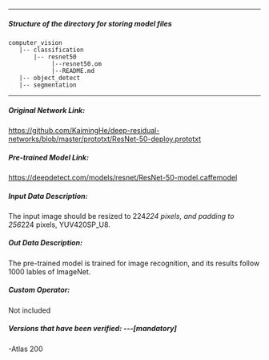 *******************************************************************************
##### Structure of the directory for storing model files
```
computer_vision
   |-- classification
       |-- resnet50
            |--resnet50.om
            |--README.md
   |-- object_detect
   |-- segmentation
```
*******************************************************************************

##### Original Network Link:
https://github.com/KaimingHe/deep-residual-networks/blob/master/prototxt/ResNet-50-deploy.prototxt

##### Pre-trained Model Link:
https://deepdetect.com/models/resnet/ResNet-50-model.caffemodel

##### Input Data Description:
The input image should be resized to 224*224 pixels, and padding to 256*224 pixels, YUV420SP_U8.

##### Out Data Description:
The pre-trained model is trained for image recognition, and its results follow 1000 lables of ImageNet.

##### Custom Operator:
Not included

##### Versions that have been verified: ---[mandatory]
-Atlas 200
